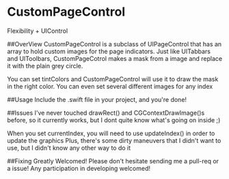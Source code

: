 CustomPageControl
===
Flexibility + UIControl


##OverView
CustomPageControl is a subclass of UIPageControl that has an array to hold custom images for the page indicators.
Just like UITabbars and UIToolbars, CustomPageCotrol makes a mask from a image and replace it with the plain grey circle.

You can set tintColors and CustomPageControl will use it to draw the mask in the right color.
You can even set several different images for any index

##Usage
Include the .swift file in your project, and you're done!


##Issues
I've never touched drawRect() and CGContextDrawImage()s before, so it currently works, but I dont quite know what's going on inside ;)

When you set currentIndex, you will need to use updateIndex() in order to update the graphics
Plus, there's some dirty maneuvers that I didn't want to use, but I didn't know any other way to do it

##Fixing Greatly Welcomed!
Please don't hesitate sending me a pull-req or a issue! Any participation in developing welcomed!

